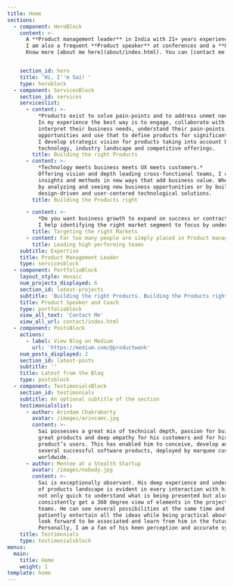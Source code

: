 ```yaml
---
title: Home
sections:
  - component: HeroBlock
    content: >-
      A **Product management leader** in India with 21+ years experience in building design driven, user centered large scale disruptive technology products for the enterprise and leading high performance product teams.
      I am also a frequent **Product speaker** at conferences and a **Product Coach** helping teams in taking their idea from concept to market.
      Know more [about me here](about/index.html). You can [contact me this way](contact/index.html).


    section_id: hero
    title: 'Hi, I''m Sai! '
    type: heroblock
  - component: ServicesBlock
    section_id: services
    serviceslist:
      - content: >-
          *Products exist to solve pain-points and to address unmet needs of customers.*
          In my experience the best way is to engage, collaborate with customers to
          interpret their business needs, understand their pain-points, uncover
          opportunities and use that to define products for significant impact.
          I develop strategic vision for products taking into account business goals,
          technology, industry landscape and competitive offerings.
        title: Building the right Products
      - content: >-
          *Technology meets business meets UX meets customers.*
          Offering vision and depth leading cross-functional teams, I combine
          insights and methods in new ways that add business value. Whether this is
          by analyzing and seeing new business opportunities or by building
          design-driven and user-centered technological solutions.
        title: Building the Products right

      - content: >-
          *Do you want business growth to expand on success or contract on failure?*
          I help identifying the right market segment to focus by understanding competitive threats, selling channels (direct and indirect), develop and refine strategies, market messaging and branding to drive revenue growth and customer loyalty.
        title: Targeting the right Markets
      - content: Far too many people are simply placed in Product management roles without much clarity, competencies and very few tools needed to succeed at it. I am honoured and humbled by my experience in setting up high performing product management teams, coaching product managers to excel in their role and mentor hundreds of aspiring product managers in Indian tech industry
        title: Leading high performing teams
    subtitle: Expertise
    title: Product Management Leader
    type: servicesblock
  - component: PortfolioBlock
    layout_style: mosaic
    num_projects_displayed: 6
    section_id: latest-projects
    subtitle: 'Building the right Products. Building the Products right. Building them profitably.'
    title: Product Speaker and Coach
    type: portfolioblock
    view_all_text: 'Contact Me'
    view_all_url: contact/index.html
  - component: PostsBlock
    actions:
      - label: View Blog on Medium
        url: 'https://medium.com/@productwonk'
    num_posts_displayed: 2
    section_id: latest-posts
    subtitle: ''
    title: Latest from the Blog
    type: postsblock
  - component: TestimonialsBlock
    section_id: testimonials
    subtitle: An optional subtitle of the section
    testimonialslist:
      - author: Arindam Chakraborty
        avatar: /images/arincamc.jpg
        content: >-
          Sai possesses a great mix of technical depth, passion for building
          great products and deep empathy for his customers and for his
          product’s users. This has enabled him to conceive, develop and launch
          several successful software products, deployed by marquee customers
          worldwide.
      - author: Mentee at a Stealth Startup
        avatar: /images/nobody.jpg
        content: >-
          Sai is exceptionally observant. His deep experience and understanding
          of products landscape is evident in every interaction with him. He is
          not only quick to understand what is being presented but also can
          consistently get a 360 degree view of elements in the projects and the
          teams. He can see several possibilities at the same time and can
          patiently entertain all the ideas while being practical about it. I
          look forward to be associated and learn from him in the future.
          Personally, I am a fan of his keen perception and accurate synthesis.
    title: Testimonials
    type: testimonialsblock
menus:
  main:
    title: Home
    weight: 1
template: home
---
```


